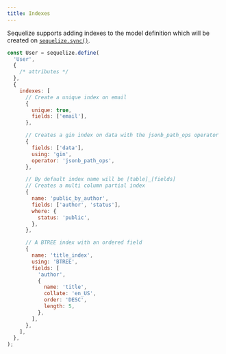 ```yaml
---
title: Indexes
---
```


Sequelize supports adding indexes to the model definition which will be created on [`sequelize.sync()`](pathname:///api/v6/class/src/sequelize.js~Sequelize.html#instance-method-sync).

```js
const User = sequelize.define(
  'User',
  {
    /* attributes */
  },
  {
    indexes: [
      // Create a unique index on email
      {
        unique: true,
        fields: ['email'],
      },

      // Creates a gin index on data with the jsonb_path_ops operator
      {
        fields: ['data'],
        using: 'gin',
        operator: 'jsonb_path_ops',
      },

      // By default index name will be [table]_[fields]
      // Creates a multi column partial index
      {
        name: 'public_by_author',
        fields: ['author', 'status'],
        where: {
          status: 'public',
        },
      },

      // A BTREE index with an ordered field
      {
        name: 'title_index',
        using: 'BTREE',
        fields: [
          'author',
          {
            name: 'title',
            collate: 'en_US',
            order: 'DESC',
            length: 5,
          },
        ],
      },
    ],
  },
);
```

